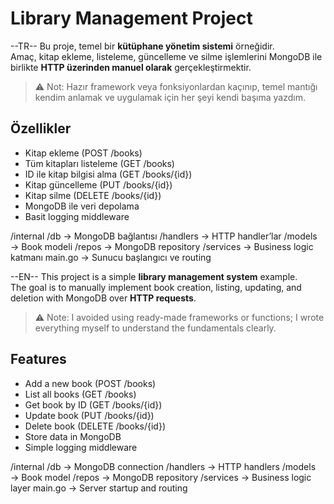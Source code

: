 # Library Management Project


--TR--
Bu proje, temel bir **kütüphane yönetim sistemi** örneğidir.  
Amaç, kitap ekleme, listeleme, güncelleme ve silme işlemlerini MongoDB ile birlikte **HTTP üzerinden manuel olarak** gerçekleştirmektir.

> ⚠️ Not: Hazır framework veya fonksiyonlardan kaçınıp, temel mantığı kendim anlamak ve uygulamak için her şeyi kendi başıma yazdım.

## Özellikler

- Kitap ekleme (POST /books)
- Tüm kitapları listeleme (GET /books)
- ID ile kitap bilgisi alma (GET /books/{id})
- Kitap güncelleme (PUT /books/{id})
- Kitap silme (DELETE /books/{id})
- MongoDB ile veri depolama
- Basit logging middleware

/internal
/db         → MongoDB bağlantısı
/handlers   → HTTP handler’lar
/models     → Book modeli
/repos      → MongoDB repository
/services   → Business logic katmanı
main.go      → Sunucu başlangıcı ve routing

--EN--
This project is a simple **library management system** example.  
The goal is to manually implement book creation, listing, updating, and deletion with MongoDB over **HTTP requests**.

> ⚠️ Note: I avoided using ready-made frameworks or functions; I wrote everything myself to understand the fundamentals clearly.

## Features

- Add a new book (POST /books)
- List all books (GET /books)
- Get book by ID (GET /books/{id})
- Update book (PUT /books/{id})
- Delete book (DELETE /books/{id})
- Store data in MongoDB
- Simple logging middleware

/internal
/db         → MongoDB connection
/handlers   → HTTP handlers
/models     → Book model
/repos      → MongoDB repository
/services   → Business logic layer
main.go      → Server startup and routing
